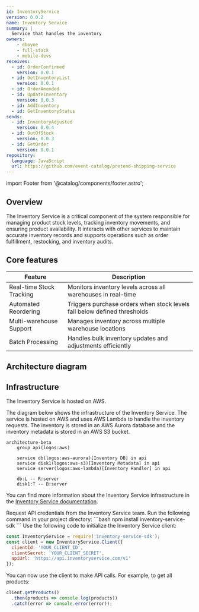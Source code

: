 ```yaml
---
id: InventoryService
version: 0.0.2
name: Inventory Service
summary: |
  Service that handles the inventory
owners:
    - dboyne
    - full-stack
    - mobile-devs
receives:
  - id: OrderConfirmed
    version: 0.0.1
  - id: GetInventoryList
    version: 0.0.1
  - id: OrderAmended
  - id: UpdateInventory
    version: 0.0.3
  - id: AddInventory
  - id: GetInventoryStatus
sends:
  - id: InventoryAdjusted
    version: 0.0.4
  - id: OutOfStock
    version: 0.0.3
  - id: GetOrder
    version: 0.0.1
repository:
  language: JavaScript
  url: https://github.com/event-catalog/pretend-shipping-service
---
```


import Footer from '@catalog/components/footer.astro';



## Overview

The Inventory Service is a critical component of the system responsible for managing product stock levels, tracking inventory movements, and ensuring product availability. It interacts with other services to maintain accurate inventory records and supports operations such as order fulfillment, restocking, and inventory audits.



<Tiles >
    <Tile icon="DocumentIcon" href={`/docs/services/${frontmatter.id}/${frontmatter.version}/changelog`}  title="View the changelog" description="Want to know the history of this service? View the change logs" />
    <Tile icon="UserGroupIcon" href="/docs/teams/full-stack" title="Contact the team" description="Any questions? Feel free to contact the owners" />
    <Tile icon="BoltIcon" href={`/visualiser/services/${frontmatter.id}/${frontmatter.version}`} title={`Sends ${frontmatter.sends.length} messages`} description="This service sends messages to downstream consumers" />
    <Tile icon="BoltIcon"  href={`/visualiser/services/${frontmatter.id}/${frontmatter.version}`} title={`Receives ${frontmatter.receives.length} messages`} description="This service receives messages from other services" />
</Tiles>

## Core features

| Feature | Description |
|---------|-------------|
| Real-time Stock Tracking | Monitors inventory levels across all warehouses in real-time |
| Automated Reordering | Triggers purchase orders when stock levels fall below defined thresholds |
| Multi-warehouse Support | Manages inventory across multiple warehouse locations |
| Batch Processing | Handles bulk inventory updates and adjustments efficiently |



## Architecture diagram

<NodeGraph title="Hello world" />

## Infrastructure

The Inventory Service is hosted on AWS.

The diagram below shows the infrastructure of the Inventory Service. The service is hosted on AWS and uses AWS Lambda to handle the inventory requests. The inventory is stored in an AWS Aurora database and the inventory metadata is stored in an AWS S3 bucket.

```mermaid
architecture-beta
    group api(logos:aws)

    service db(logos:aws-aurora)[Inventory DB] in api
    service disk1(logos:aws-s3)[Inventory Metadata] in api
    service server(logos:aws-lambda)[Inventory Handler] in api

    db:L -- R:server
    disk1:T -- B:server
```

You can find more information about the Inventory Service infrastructure in the [Inventory Service documentation](https://github.com/event-catalog/pretend-shipping-service/blob/main/README.md).



<Steps title="How to connect to Inventory Service">
  <Step title="Obtain API credentials">
    Request API credentials from the Inventory Service team.
  </Step>
  <Step title="Install the SDK">
    Run the following command in your project directory:
    ```bash
    npm install inventory-service-sdk
    ```
  </Step>
  <Step title="Initialize the client">
  Use the following code to initialize the Inventory Service client:

  ```js
  const InventoryService = require('inventory-service-sdk');
  const client = new InventoryService.Client({
    clientId: 'YOUR_CLIENT_ID',
    clientSecret: 'YOUR_CLIENT_SECRET',
    apiUrl: 'https://api.inventoryservice.com/v1'
  });
```
  </Step>
  <Step title="Make API calls">
  
  You can now use the client to make API calls. For example, to get all products:

  ```js
  client.getProducts()
    .then(products => console.log(products))
    .catch(error => console.error(error));
  ```
  </Step>
</Steps>

<Footer />